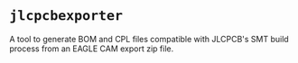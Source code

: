 # `jlcpcbexporter`

A tool to generate BOM and CPL files compatible with JLCPCB's SMT build process
from an EAGLE CAM export zip file.
